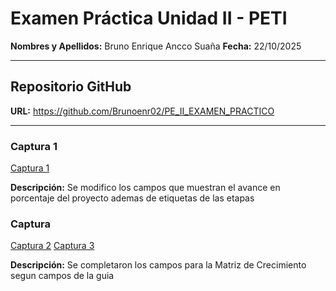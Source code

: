 # Examen Práctica Unidad II - PETI

**Nombres y Apellidos:** Bruno Enrique Ancco Suaña
**Fecha:** 22/10/2025

---

## Repositorio GitHub

**URL:** https://github.com/Brunoenr02/PE_II_EXAMEN_PRACTICO

---

### Captura 1

[Captura 1](fotos/2.jpg)

**Descripción:**
Se modifico los campos que muestran el avance en porcentaje del proyecto ademas de etiquetas de las etapas

### Captura 

[Captura 2](fotos/3.jpg)
[Captura 3](fotos/4.jpg)

**Descripción:**
Se completaron los campos para la Matriz de Crecimiento segun campos de la guia 